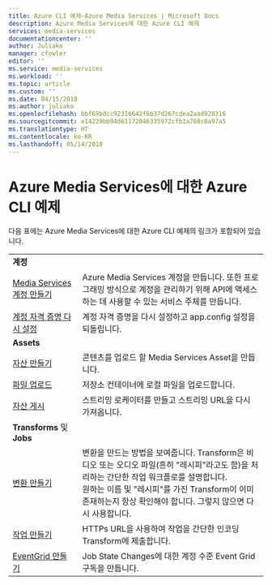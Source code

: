 ```yaml
---
title: Azure CLI 예제–Azure Media Services | Microsoft Docs
description: Azure Media Services에 대한 Azure CLI 예제
services: media-services
documentationcenter: ''
author: Juliako
manager: cfowler
editor: ''
ms.service: media-services
ms.workload: ''
ms.topic: article
ms.custom: ''
ms.date: 04/15/2018
ms.author: juliako
ms.openlocfilehash: bbf69bdcc92316642f6b37d267cdea2aad920316
ms.sourcegitcommit: e14229bb94d61172046335972cfb1a708c8a97a5
ms.translationtype: HT
ms.contentlocale: ko-KR
ms.lasthandoff: 05/14/2018
---
```

# <a name="azure-cli-examples-for-azure-media-services"></a>Azure Media Services에 대한 Azure CLI 예제

다음 표에는 Azure Media Services에 대한 Azure CLI 예제의 링크가 포함되어 있습니다.

|  |  |
|---|---|
|**계정**||
| [Media Services 계정 만들기](./scripts/cli-create-account.md) | Azure Media Services 계정을 만듭니다. 또한 프로그래밍 방식으로 계정을 관리하기 위해 API에 액세스하는 데 사용할 수 있는 서비스 주체를 만듭니다. |
| [계정 자격 증명 다시 설정](./scripts/cli-reset-account-credentials.md)|계정 자격 증명을 다시 설정하고 app.config 설정을 되돌립니다.|
|**Assets**||
| [자산 만들기](./scripts/cli-create-asset.md)|콘텐츠를 업로드 할 Media Services Asset을 만듭니다.|
| [파일 업로드](./scripts/cli-upload-file-asset.md)|저장소 컨테이너에 로컬 파일을 업로드합니다.|
| [자산 게시](./scripts/cli-publish-asset.md)| 스트리밍 로케이터를 만들고 스트리밍 URL을 다시 가져옵니다. |
| **Transforms** 및 **Jobs**||
| [변환 만들기](./scripts/cli-create-transform.md)|변환을 만드는 방법을 보여줍니다. Transform은 비디오 또는 오디오 파일(흔히 "레시피"라고도 함)을 처리하는 간단한 작업 워크플로를 설명합니다.<br/> 원하는 이름 및 "레시피"를 가진 Transform이 이미 존재하는지 항상 확인해야 합니다. 그렇지 않으면 다시 사용합니다. |
| [작업 만들기](./scripts/cli-create-jobs.md)|HTTPs URL을 사용하여 작업을 간단한 인코딩 Transform에 제출합니다.|
| [EventGrid 만들기](./scripts/cli-create-event-grid.md)|Job State Changes에 대한 계정 수준 Event Grid 구독을 만듭니다.|

